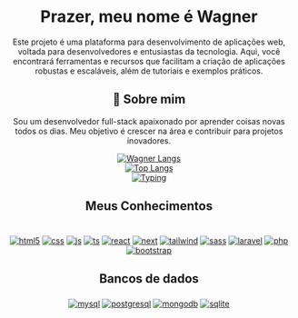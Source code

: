 <div align="center">

# Prazer, meu nome é Wagner 

Este projeto é uma plataforma para desenvolvimento de aplicações web, voltada para desenvolvedores e entusiastas da tecnologia. Aqui, você encontrará ferramentas e recursos que facilitam a criação de aplicações robustas e escaláveis, além de tutoriais e exemplos práticos.

## 🚀 Sobre mim
Sou um desenvolvedor full-stack apaixonado por aprender coisas novas todos os dias. Meu objetivo é crescer na área e contribuir para projetos inovadores.

<div>
  <a href="https://github.com/anuraghazra/github-readme-stats">
    <img src="https://github-readme-stats.vercel.app/api/top-langs/?username=wagner333&layout=pie" alt="Wagner Langs" />
  </a>
</div>

<div>
  <a href="https://github.com/anuraghazra/github-readme-stats">
    <img src="https://github-readme-stats.vercel.app/api/top-langs/?username=anuraghazra&layout=compact" alt="Top Langs" />
  </a>
</div>


<div>
  <a href="https://github.com/anuraghazra/github-readme-stats">
    <img src="https://readme-typing-svg.herokuapp.com/?size=25&duration=4200&color=1BC53B&height=50&lines=echo+%22Ol%C3%A1%2C+mundo!%22&center=true" alt="Typing" style="max-width: 100%;">
  </a>
</div>  

## Meus Conhecimentos
<div dir="auto"><br>
   <a href="https://img.shields.io/badge/HTML-E54B25?style=for-the-badge&logo=html5&logoColor=white"><img align="middle" alt="html5" src="https://img.shields.io/badge/HTML-E54B25?style=for-the-badge&logo=html5&logoColor=white" style="max-width: 100%;"></a>
   <a href="https://img.shields.io/badge/CSS3-1572B6?style=for-the-badge&logo=css3&logoColor=white"><img align="middle" alt="css" src="https://img.shields.io/badge/CSS3-1572B6?style=for-the-badge&logo=css3&logoColor=white" style="max-width: 100%;"></a>
   <a href="https://img.shields.io/badge/JavaScript-F7DF1E?style=for-the-badge&logo=javascript&logoColor=black"><img align="middle" alt="js" src="https://img.shields.io/badge/JavaScript-F7DF1E?style=for-the-badge&logo=javascript&logoColor=black" style="max-width: 100%;"></a>
   <a href="https://img.shields.io/badge/TypeScript-007ACC?style=for-the-badge&logo=typescript&logoColor=white"><img align="middle" alt="ts" src="https://img.shields.io/badge/TypeScript-007ACC?style=for-the-badge&logo=typescript&logoColor=white" style="max-width: 100%;"></a>
   <a href="https://img.shields.io/badge/React-20232A?style=for-the-badge&logo=react&logoColor=61DAFB"><img align="middle" alt="react" src="https://img.shields.io/badge/React-20232A?style=for-the-badge&logo=react&logoColor=61DAFB" style="max-width: 100%;"></a>
   <a href="https://img.shields.io/badge/Next.js-00000F?style=for-the-badge&logo=next.js&logoColor=white"><img align="middle" alt="next" src="https://img.shields.io/badge/Next.js-00000F?style=for-the-badge&logo=next.js&logoColor=white" style="max-width: 100%;"></a>
   <a href="https://img.shields.io/badge/Tailwind_CSS-38B2AC?style=for-the-badge&logo=tailwind-css&logoColor=white"><img align="middle" alt="tailwind" src="https://img.shields.io/badge/Tailwind_CSS-38B2AC?style=for-the-badge&logo=tailwind-css&logoColor=white" style="max-width: 100%;"></a>
   <a href="https://img.shields.io/badge/Sass-CC6699?style=for-the-badge&logo=sass&logoColor=white"><img align="middle" alt="sass" src="https://img.shields.io/badge/Sass-CC6699?style=for-the-badge&logo=sass&logoColor=white" style="max-width: 100%;"></a>
   <a href="https://img.shields.io/badge/Laravel-f5382e?style=for-the-badge&logo=laravel&logoColor=white"><img align="middle" alt="laravel" src="https://img.shields.io/badge/Laravel-f5382e?style=for-the-badge&logo=laravel&logoColor=white" style="max-width: 100%;"></a>
   <a href="https://img.shields.io/badge/PHP-a8c7fa?style=for-the-badge&logo=php&logoColor=black"><img align="middle" alt="php" src="https://img.shields.io/badge/PHP-a8c7fa?style=for-the-badge&logo=php&logoColor=black" style="max-width: 100%;"></a>
   <a href="https://img.shields.io/badge/Bootstrap-563D7C?style=for-the-badge&logo=bootstrap&logoColor=white"><img align="middle" alt="bootstrap" src="https://img.shields.io/badge/Bootstrap-563D7C?style=for-the-badge&logo=bootstrap&logoColor=white" style="max-width: 100%;"></a>
</div>

## Bancos de dados
<div>
    <a href="https://img.shields.io/badge/MySQL-00000F?style=for-the-badge&logo=mysql&logoColor=white"><img align="middle" alt="mysql" src="https://img.shields.io/badge/MySQL-00000F?style=for-the-badge&logo=mysql&logoColor=white" style="max-width: 100%;"></a>
    <a href="https://img.shields.io/badge/PostgreSQL-316192?style=for-the-badge&logo=postgresql&logoColor=white"><img align="middle" alt="postgresql" src="https://img.shields.io/badge/PostgreSQL-316192?style=for-the-badge&logo=postgresql&logoColor=white" style="max-width: 100%;"></a>
    <a href="https://img.shields.io/badge/MongoDB-4EA94B?style=for-the-badge&logo=mongodb&logoColor=white"><img align="middle" alt="mongodb" src="https://img.shields.io/badge/MongoDB-4EA94B?style=for-the-badge&logo=mongodb&logoColor=white" style="max-width: 100%;"></a>
    <a href="https://img.shields.io/badge/SQLite-07405E?style=for-the-badge&logo=sqlite&logoColor=white"><img align="middle" alt="sqlite" src="https://img.shields.io/badge/SQLite-07405E?style=for-the-badge&logo=sqlite&logoColor=white" style="max-width: 100%;"></a>
</div>

</div>


